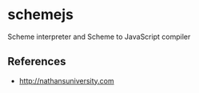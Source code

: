 schemejs
========

Scheme interpreter and Scheme to JavaScript compiler

References
----------

  * <http://nathansuniversity.com>
